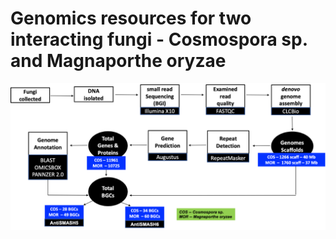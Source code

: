 # Genomics resources for two interacting fungi - Cosmospora sp. and Magnaporthe oryzae

![Alt text](https://github.com/drabhishekkumar/Genomics_resources_Cosmospora_Magnaporthe_oryzae/blob/main/Genomic_Pipeline.png?raw=true "Genomic Pipeline")
